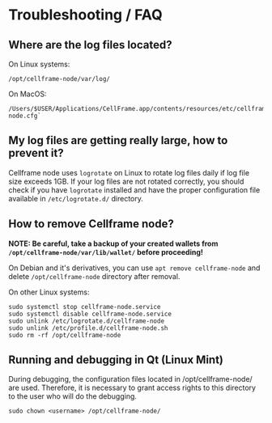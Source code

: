 # Troubleshooting / FAQ

## Where are the log files located?

On Linux systems:
```
/opt/cellframe-node/var/log/
```
On MacOS:
```
/Users/$USER/Applications/CellFrame.app/contents/resources/etc/cellframe-node.cfg`
```

## My log files are getting really large, how to prevent it?

Cellframe node uses `logrotate` on Linux to rotate log files daily if log file size exceeds 1GB. If your log files are not rotated correctly, you should check if you have `logrotate` installed and have the proper configuration file available in `/etc/logrotate.d/` directory.

## How to remove Cellframe node?

**NOTE: Be careful, take a backup of your created wallets from `/opt/cellframe-node/var/lib/wallet/` before proceeding!**

On Debian and it's derivatives, you can use `apt remove cellframe-node` and delete `/opt/cellframe-node` directory after removal.

On other Linux systems:
```
sudo systemctl stop cellframe-node.service
sudo systemctl disable cellframe-node.service
sudo unlink /etc/logrotate.d/cellframe-node
sudo unlink /etc/profile.d/cellframe-node.sh
sudo rm -rf /opt/cellframe-node
```

## Running and debugging in Qt (Linux Mint)

During debugging, the configuration files located in /opt/cellframe-node/ are used. Therefore, it is necessary to grant access rights to this directory to the user who will do the debugging.

```
sudo chown <username> /opt/cellframe-node/
```
